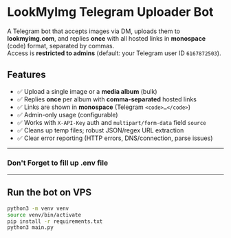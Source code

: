 # LookMyImg Telegram Uploader Bot

A Telegram bot that accepts images via DM, uploads them to **lookmyimg.com**, and replies **once** with all hosted links in **monospace** (code) format, separated by commas.  
Access is **restricted to admins** (default: your Telegram user ID `6167872503`).

## Features

- ✅ Upload a single image or a **media album** (bulk)
- ✅ Replies **once** per album with **comma-separated** hosted links
- ✅ Links are shown in **monospace** (Telegram `<code>…</code>`)
- ✅ Admin-only usage (configurable)
- ✅ Works with `X-API-Key` auth and `multipart/form-data` field `source`
- ✅ Cleans up temp files; robust JSON/regex URL extraction
- ✅ Clear error reporting (HTTP errors, DNS/connection, parse issues)

---

### Don't Forget to fill up .env file
---
## Run the bot on VPS
```bash
python3 -m venv venv
source venv/bin/activate
pip install -r requirements.txt
python3 main.py
```

